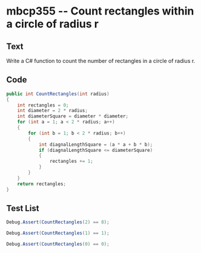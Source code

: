 # mbcp355 -- Count rectangles within a circle of radius r

## Text

Write a C# function to count the number of rectangles in a circle of radius r.

## Code

```csharp
public int CountRectangles(int radius)  
{  
    int rectangles = 0;  
    int diameter = 2 * radius;  
    int diameterSquare = diameter * diameter;  
    for (int a = 1; a < 2 * radius; a++)  
    {  
        for (int b = 1; b < 2 * radius; b++)  
        {  
            int diagnalLengthSquare = (a * a + b * b);  
            if (diagnalLengthSquare <= diameterSquare)  
            {  
                rectangles += 1;  
            }  
        }  
    }  
    return rectangles;  
}
```

## Test List

```csharp
Debug.Assert(CountRectangles(2) == 8);
```

```csharp
Debug.Assert(CountRectangles(1) == 1);
```

```csharp
Debug.Assert(CountRectangles(0) == 0);
```
